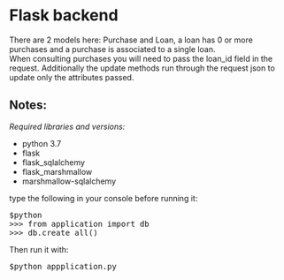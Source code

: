 <h1>Flask backend</h1>
<p>
There are 2 models here: Purchase and Loan, a loan has 0 or more purchases 
and a purchase is associated to a single loan. <br>
When consulting purchases you will need to pass the loan_id field in the request.
 Additionally the update methods run through the request json to update only the 
 attributes passed.
</p>
<h2> Notes: </h2>

<em>Required libraries and versions:</em> 
<ul>
    <li>python 3.7</li>
    <li>flask</li>
    <li>flask_sqlalchemy</li>
    <li>flask_marshmallow</li>
    <li>marshmallow-sqlalchemy</li>
</ul>

type the following in your console before running it:
<pre>
$python
>>> from application import db
>>> db.create_all()
</pre>

Then run it with:
<pre>
$python appplication.py
</pre>


